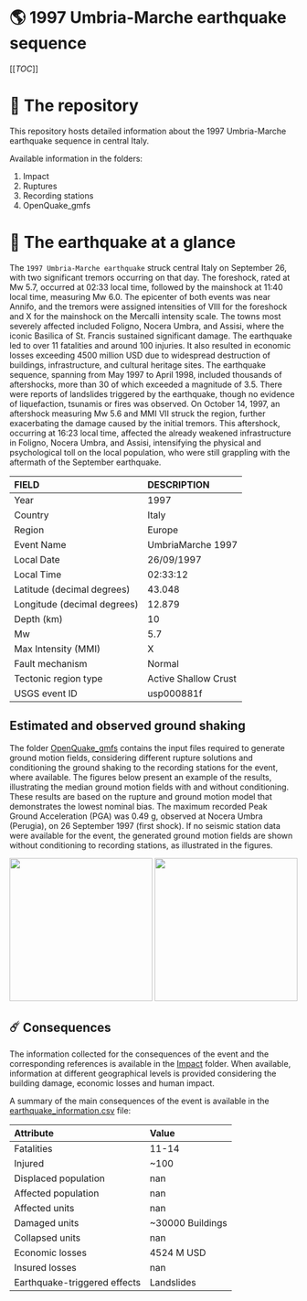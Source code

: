 # 🌎 1997 Umbria-Marche earthquake sequence
[[_TOC_]]

# 📂 The repository

This repository hosts detailed information about the 1997 Umbria-Marche earthquake sequence in central Italy.

Available information in the folders:

1. Impact
2. Ruptures
3. Recording stations
4. OpenQuake_gmfs


# 🚀 The earthquake at a glance 

The `1997 Umbria-Marche earthquake` struck central Italy on September 26, with two significant tremors occurring on that day. The foreshock, rated at Mw 5.7, occurred at 02:33 local time, followed by the mainshock at 11:40 local time, measuring Mw 6.0. The epicenter of both events was near Annifo, and the tremors were assigned intensities of VIII for the foreshock and X for the mainshock on the Mercalli intensity scale. The towns most severely affected included Foligno, Nocera Umbra, and Assisi, where the iconic Basilica of St. Francis sustained significant damage. The earthquake led to over 11 fatalities and around 100 injuries. It also resulted in economic losses exceeding 4500 million USD due to widespread destruction of buildings, infrastructure, and cultural heritage sites. The earthquake sequence, spanning from May 1997 to April 1998, included thousands of aftershocks, more than 30 of which exceeded a magnitude of 3.5. There were reports of landslides triggered by the earthquake, though no evidence of liquefaction, tsunamis or fires was observed. On October 14, 1997, an aftershock measuring Mw 5.6 and MMI VII struck the region, further exacerbating the damage caused by the initial tremors. This aftershock, occurring at 16:23 local time, affected the already weakened infrastructure in Foligno, Nocera Umbra, and Assisi, intensifying the physical and psychological toll on the local population, who were still grappling with the aftermath of the September earthquake.

| FIELD | DESCRIPTION |
|:-------|:-------------|
| Year | 1997 |
| Country | Italy |
| Region | Europe |
| Event Name | UmbriaMarche 1997 |
| Local Date | 26/09/1997 |
| Local Time | 02:33:12 |
| Latitude (decimal degrees) | 43.048 |
| Longitude (decimal degrees) | 12.879 |
| Depth (km) | 10 |
| Mw | 5.7 |
| Max Intensity (MMI) | X |
| Fault mechanism | Normal |
| Tectonic region type | Active Shallow Crust |
| USGS event ID | usp000881f |

## Estimated and observed ground shaking

The folder [OpenQuake_gmfs](./OpenQuake_gmfs/) contains the input files required to generate ground motion fields, considering different rupture solutions and conditioning the ground shaking to the recording stations for the event, where available. The figures below present an example of the results, illustrating the median ground motion fields with and without conditioning. These results are based on the rupture and ground motion model that demonstrates the lowest nominal bias. The maximum recorded Peak Ground Acceleration (PGA) was 0.49 g, observed at Nocera Umbra (Perugia), on 26 September 1997 (first shock). If no seismic station data were available for the event, the generated ground motion fields are shown without conditioning to recording stations, as illustrated in the figures.

<img src="./19970926_M5.72_UmbriaMarche/4_OpenQuake_gmfs/median_gmf_stations_none.png" height="250">
<img src="./19970926_M5.72_UmbriaMarche/4_OpenQuake_gmfs/median_gmf_stations_seismic.png" height="250">

## ☄️ Consequences

The information collected for the consequences of the event and the corresponding references is available in the [Impact](./Impact) folder. When available, information at different geographical levels is provided considering the building damage, economic losses and human impact.

A summary of the main consequences of the event is available in the [earthquake_information.csv](./earthquake_information.csv) file:

| Attribute | Value |
|:-------|:-------------|
| Fatalities | 11-14 |
| Injured | ~100 |
| Displaced population | nan |
| Affected population | nan |
| Affected units | nan |
| Damaged units | ~30000 Buildings |
| Collapsed units | nan |
| Economic losses | 4524 M USD |
| Insured losses | nan |
| Earthquake-triggered effects | Landslides |